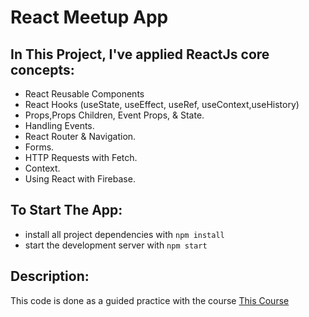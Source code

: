 # React Meetup App

## In This Project, I've applied ReactJs core concepts:

- React Reusable Components
- React Hooks (useState, useEffect, useRef, useContext,useHistory)
- Props,Props Children, Event Props, & State.
- Handling Events.
- React Router & Navigation.
- Forms.
- HTTP Requests with Fetch.
- Context.
- Using React with Firebase.

## To Start The App:

- install all project dependencies with `npm install`
- start the development server with `npm start`

## Description:

This code is done as a guided practice with the course [This Course](https://www.udemy.com/course/react-the-complete-guide-incl-redux)
